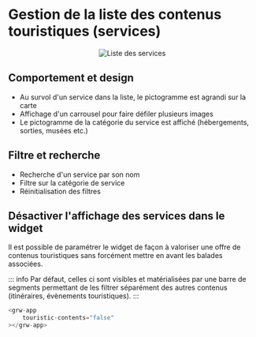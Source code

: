 # Gestion de la liste des contenus touristiques (services)

<center>
  <a title="Liste des services"><img src="/components/list_touristic_content.png" alt="Liste des services"></a>
</center>

## Comportement et design

- Au survol d'un service dans la liste, le pictogramme est agrandi sur la carte
- Affichage d'un carrousel pour faire défiler plusieurs images
- Le pictogramme de la catégorie du service est affiché (hébergements, sorties, musées etc.)

## Filtre et recherche

- Recherche d'un service par son nom
- Filtre sur la catégorie de service
- Réinitialisation des filtres

## Désactiver l'affichage des services dans le widget

Il est possible de paramétrer le widget de façon à valoriser une offre de contenus touristiques sans forcément mettre en avant les balades associées. 

::: info
Par défaut, celles ci sont visibles et matérialisées par une barre de segments permettant de les filtrer séparément des autres contenus (itinéraires, évènements touristiques).
:::


```js
<grw-app
	touristic-contents="false"
></grw-app>
```